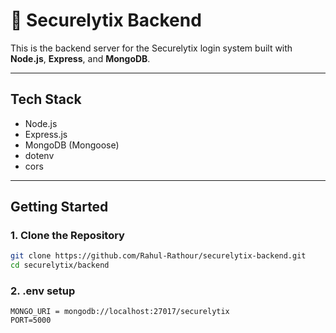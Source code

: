 # 🔧 Securelytix Backend

This is the backend server for the Securelytix login system built with **Node.js**, **Express**, and **MongoDB**.

---

##  Tech Stack

- Node.js
- Express.js
- MongoDB (Mongoose)
- dotenv
- cors

---

##  Getting Started

### 1. Clone the Repository

```bash
git clone https://github.com/Rahul-Rathour/securelytix-backend.git
cd securelytix/backend
```

### 2. .env setup
```
MONGO_URI = mongodb://localhost:27017/securelytix
PORT=5000
